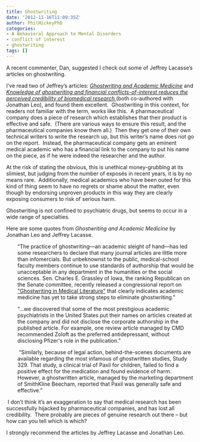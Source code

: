 ```yaml
---
title: Ghostwriting
date: '2012-11-16T11:09:35Z'
author: PhilHickeyPhD
categories:
- A Behavioral Approach to Mental Disorders
- conflict of interest
- ghostwriting
tags: []
---
```


A recent commenter, Dan, suggested I check out some of Jeffrey Lacasse’s articles on ghostwriting.

I’ve read two of Jeffrey’s articles: <a href="http://chronicle.com/article/GhostwritingAcademic/123613/"><em>Ghostwriting and Academic Medicine</em></a> and <a href="http://www.biomedcentral.com/content/pdf/1756-0500-4-27.pdf"><em>Knowledge of ghostwriting and financial conflicts-of-interest reduces the perceived credibility of biomedical research </em></a>(both co-authored with Jonathan Leo), and found them excellent.  Ghostwriting in this context, for readers not familiar with the term, works like this.  A pharmaceutical company does a piece of research which establishes that their product is effective and safe.  (There are various ways to ensure this result, and the pharmaceutical companies know them all.)  Then they get one of their own technical writers to write the research up, but this writer’s name does not go on the report.  Instead, the pharmaceutical company gets an eminent medical academic who has a financial link to the company to put his name on the piece, as if he were indeed the researcher and the author.

At the risk of stating the obvious, this is unethical money-grubbing at its slimiest, but judging from the number of exposés in recent years, it is by no means rare.  Additionally, medical academics who have been outed for this kind of thing seem to have no regrets or shame about the matter, even though by endorsing unproven products in this way they are clearly exposing consumers to risk of serious harm.

Ghostwriting is not confined to psychiatric drugs, but seems to occur in a wide range of specialties.

Here are some quotes from <em>Ghostwriting and Academic Medicine</em> by Jonathan Leo and Jeffrey Lacasse.
<p style="padding-left: 30px;">“The practice of ghostwriting—an academic sleight of hand—has led some researchers to declare that many journal articles are little more than infomercials. But unbeknownst to the public, medical-school faculty members continue to use standards of authorship that would be unacceptable in any department in the humanities or the social sciences. Sen. Charles E. Grassley of Iowa, the ranking Republican on the Senate committee, recently released a congressional report on <a href="http://www.grassley.senate.gov/about/upload/Senator-Grassley-Report.pdf">"Ghostwriting in Medical Literature"</a> that clearly indicates academic medicine has yet to take strong steps to eliminate ghostwriting.”</p>
<p style="padding-left: 30px;">“…we discovered that some of the most prestigious academic psychiatrists in the United States put their names on articles created at the company and did not disclose the corporate authorship in the published article. For example, one review article managed by CMD recommended Zoloft as the preferred antidepressant, without disclosing Pfizer's role in the publication.”</p>
<p style="padding-left: 30px;"> “Similarly, because of legal action, behind-the-scenes documents are available regarding the most infamous of ghostwritten studies, Study 329. That study, a clinical trial of Paxil for children, failed to find a positive effect for the medication and found evidence of harm. However, a ghostwritten article, managed by the marketing department of SmithKline Beecham, reported that Paxil was generally safe and effective.”</p>
 I don’t think it’s an exaggeration to say that medical research has been successfully hijacked by pharmaceutical companies, and has lost all credibility.  There probably are pieces of genuine research out there – but how can you tell which is which?

I strongly recommend the articles by Jeffrey Lacasse and Jonathan Leo.

&nbsp;